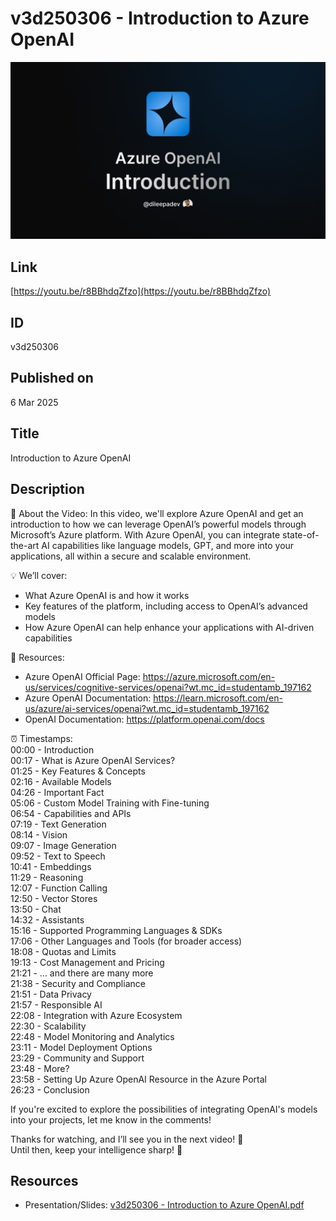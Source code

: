 # v3d250306 - Introduction to Azure OpenAI

[![v3d250306_thumbnail](./v3d250306_thumbnail.png)](https://youtu.be/r8BBhdqZfzo)

## Link

[https://youtu.be/r8BBhdqZfzo](https://youtu.be/r8BBhdqZfzo)

## ID

v3d250306

## Published on

6 Mar 2025

## Title

Introduction to Azure OpenAI

## Description

🎥 About the Video:
In this video, we'll explore Azure OpenAI and get an introduction to how we can leverage OpenAI’s powerful models through Microsoft’s Azure platform. With Azure OpenAI, you can integrate state-of-the-art AI capabilities like language models, GPT, and more into your applications, all within a secure and scalable environment.

💡 We’ll cover:

- What Azure OpenAI is and how it works
- Key features of the platform, including access to OpenAI’s advanced models
- How Azure OpenAI can help enhance your applications with AI-driven capabilities

🔗 Resources:

- Azure OpenAI Official Page: <https://azure.microsoft.com/en-us/services/cognitive-services/openai?wt.mc_id=studentamb_197162>
- Azure OpenAI Documentation: <https://learn.microsoft.com/en-us/azure/ai-services/openai?wt.mc_id=studentamb_197162>
- OpenAI Documentation: <https://platform.openai.com/docs>

⏰ Timestamps:  
00:00 - Introduction  
00:17 - What is Azure OpenAI Services?  
01:25 - Key Features & Concepts  
02:16 - Available Models  
04:26 - Important Fact  
05:06 - Custom Model Training with Fine-tuning  
06:54 - Capabilities and APIs  
07:19 - Text Generation  
08:14 - Vision  
09:07 - Image Generation  
09:52 - Text to Speech  
10:41 - Embeddings  
11:29 - Reasoning  
12:07 - Function Calling  
12:50 - Vector Stores  
13:50 - Chat  
14:32 - Assistants  
15:16 - Supported Programming Languages & SDKs  
17:06 - Other Languages and Tools (for broader access)  
18:08 - Quotas and Limits  
19:13 - Cost Management and Pricing  
21:21 - ... and there are many more  
21:38 - Security and Compliance  
21:51 - Data Privacy  
21:57 - Responsible AI  
22:08 - Integration with Azure Ecosystem  
22:30 - Scalability  
22:48 - Model Monitoring and Analytics  
23:11 - Model Deployment Options  
23:29 - Community and Support  
23:48 - More?  
23:58 - Setting Up Azure OpenAI Resource in the Azure Portal  
26:23 - Conclusion  

If you're excited to explore the possibilities of integrating OpenAI's models into your projects, let me know in the comments!

Thanks for watching, and I’ll see you in the next video! 💖  
Until then, keep your intelligence sharp! 🧠

## Resources

- Presentation/Slides: [v3d250306 - Introduction to Azure OpenAI.pdf](./v3d250306%20-%20Introduction%20to%20Azure%20OpenAI.pdf)
